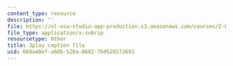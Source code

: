 ```yaml
---
content_type: resource
description: ''
file: https://ol-ocw-studio-app-production.s3.amazonaws.com/courses/2-003sc-engineering-dynamics-fall-2011/660a40efa60b520a86827b9526572693_d00XI_UTKQo.vtt
file_type: application/x-subrip
resourcetype: Other
title: 3play caption file
uid: 660a40ef-a60b-520a-8682-7b9526572693
---
```

